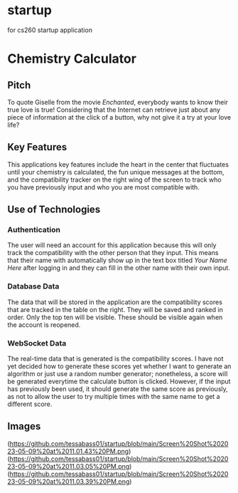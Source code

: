 # startup
for cs260 startup application

# Chemistry Calculator
## Pitch
To quote Giselle from the movie *Enchanted*, everybody wants to know their true love is true! Considering that the Internet can retrieve just about any piece of information at the click of a button, why not give it a try at your love life?

## Key Features
This applications key features include the heart in the center that fluctuates until your chemistry is calculated, the fun unique messages at the bottom, and the compatibility tracker on the right wing of the screen to track who you have previously input and who you are most compatible with.

## Use of Technologies
### Authentication
The user will need an account for this application because this will only track the compatibility with the other person that they input. This means that their name with automatically show up in the text box titled *Your Name Here* after logging in and they can fill in the other name with their own input.
### Database Data
The data that will be stored in the application are the compatibility scores that are tracked in the table on the right. They will be saved and ranked in order. Only the top ten will be visible. These should be visible again when the account is reopened. 
### WebSocket Data
The real-time data that is generated is the compatibility scores. I have not yet decided how to generate these scores yet whether I want to generate an algorithm or just use a random number generator; nonetheless, a score will be generated everytime the calculate button is clicked. However, if the input has previously been used, it should generate the same score as previously, as not to allow the user to try multiple times with the same name to get a different score.

## Images
(https://github.com/tessabass01/startup/blob/main/Screen%20Shot%202023-05-09%20at%2011.01.43%20PM.png)
(https://github.com/tessabass01/startup/blob/main/Screen%20Shot%202023-05-09%20at%2011.03.05%20PM.png)
(https://github.com/tessabass01/startup/blob/main/Screen%20Shot%202023-05-09%20at%2011.03.39%20PM.png)